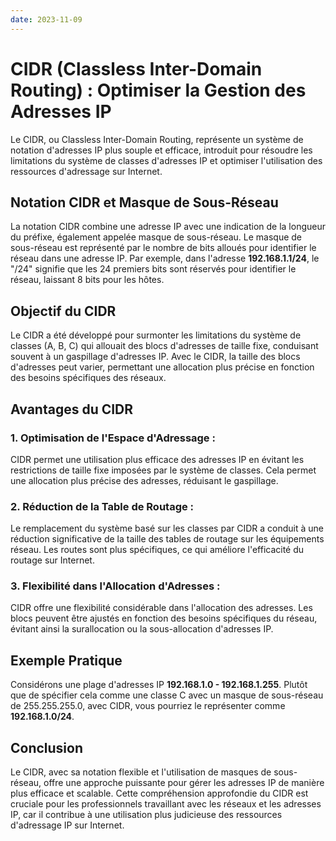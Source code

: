 ```yaml
---
date: 2023-11-09
---
```


# CIDR (Classless Inter-Domain Routing) : Optimiser la Gestion des Adresses IP

Le CIDR, ou Classless Inter-Domain Routing, représente un système de notation d'adresses IP plus souple et efficace, introduit pour résoudre les limitations du système de classes d'adresses IP et optimiser l'utilisation des ressources d'adressage sur Internet.

## Notation CIDR et Masque de Sous-Réseau

La notation CIDR combine une adresse IP avec une indication de la longueur du préfixe, également appelée masque de sous-réseau. Le masque de sous-réseau est représenté par le nombre de bits alloués pour identifier le réseau dans une adresse IP. Par exemple, dans l'adresse **192.168.1.1/24**, le "/24" signifie que les 24 premiers bits sont réservés pour identifier le réseau, laissant 8 bits pour les hôtes.

## Objectif du CIDR

Le CIDR a été développé pour surmonter les limitations du système de classes (A, B, C) qui allouait des blocs d'adresses de taille fixe, conduisant souvent à un gaspillage d'adresses IP. Avec le CIDR, la taille des blocs d'adresses peut varier, permettant une allocation plus précise en fonction des besoins spécifiques des réseaux.

## Avantages du CIDR

### 1. **Optimisation de l'Espace d'Adressage :** 
CIDR permet une utilisation plus efficace des adresses IP en évitant les restrictions de taille fixe imposées par le système de classes. Cela permet une allocation plus précise des adresses, réduisant le gaspillage.

### 2. **Réduction de la Table de Routage :**
Le remplacement du système basé sur les classes par CIDR a conduit à une réduction significative de la taille des tables de routage sur les équipements réseau. Les routes sont plus spécifiques, ce qui améliore l'efficacité du routage sur Internet.

### 3. **Flexibilité dans l'Allocation d'Adresses :**
CIDR offre une flexibilité considérable dans l'allocation des adresses. Les blocs peuvent être ajustés en fonction des besoins spécifiques du réseau, évitant ainsi la surallocation ou la sous-allocation d'adresses IP.

## Exemple Pratique

Considérons une plage d'adresses IP **192.168.1.0 - 192.168.1.255**. Plutôt que de spécifier cela comme une classe C avec un masque de sous-réseau de 255.255.255.0, avec CIDR, vous pourriez le représenter comme **192.168.1.0/24**.

## Conclusion

Le CIDR, avec sa notation flexible et l'utilisation de masques de sous-réseau, offre une approche puissante pour gérer les adresses IP de manière plus efficace et scalable. Cette compréhension approfondie du CIDR est cruciale pour les professionnels travaillant avec les réseaux et les adresses IP, car il contribue à une utilisation plus judicieuse des ressources d'adressage IP sur Internet.